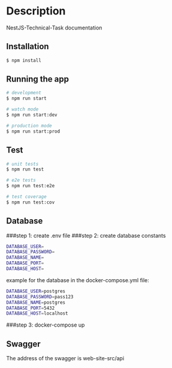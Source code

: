 # Description

NestJS-Technical-Task documentation

## Installation

```bash
$ npm install
```

## Running the app

```bash
# development
$ npm run start

# watch mode
$ npm run start:dev

# production mode
$ npm run start:prod
```

## Test

```bash
# unit tests
$ npm run test

# e2e tests
$ npm run test:e2e

# test coverage
$ npm run test:cov
```

## Database
###step 1: create .env file
###step 2: create database constants
```bash
DATABASE_USER=
DATABASE_PASSWORD=
DATABASE_NAME=
DATABASE_PORT=
DATABASE_HOST=
```
example for the database in the docker-compose.yml file:
```bash
DATABASE_USER=postgres
DATABASE_PASSWORD=pass123
DATABASE_NAME=postgres
DATABASE_PORT=5432
DATABASE_HOST=localhost
```

###step 3: docker-compose up

## Swagger

The address of the swagger is web-site-src/api 
